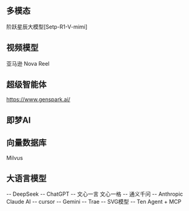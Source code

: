 ## 多模态
阶跃星辰大模型[Setp-R1-V-mimi]

## 视频模型
亚马逊 Nova Reel

## 超级智能体
https://www.genspark.ai/

## 即梦AI

## 向量数据库
Milvus

## 大语言模型
-- DeepSeek 
-- ChatGPT 
-- 文心一言 文心一格
-- 通义千问
-- Anthropic Claude AI
-- cursor 
-- Gemini
-- Trae
-- SVG模型
-- Ten Agent + MCP